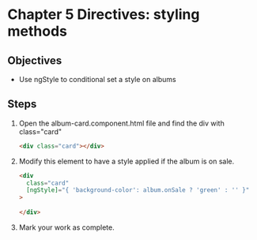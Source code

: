 # Chapter 5 Directives: styling methods

## Objectives

- Use ngStyle to conditional set a style on albums

## Steps

1. Open the album-card.component.html file and find the div with class="card"

    ```html
    <div class="card"></div>
    ```

1. Modify this element to have a style applied if the album is on sale.

   ```html
   <div
     class="card"
     [ngStyle]="{ 'background-color': album.onSale ? 'green' : '' }"
   >
     
   </div>
   ```

1. Mark your work as complete.
